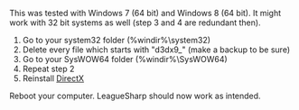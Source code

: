 This was tested with Windows 7 (64 bit) and Windows 8 (64 bit). It might work with 32 bit systems as well (step 3 and 4 are redundant then).

 1. Go to your system32 folder (%windir%\system32)
 2. Delete every file which starts with "d3dx9_" (make a backup to be sure)
 3. Go to your SysWOW64 folder (%windir%\SysWOW64)
 4. Repeat step 2
 5. Reinstall [DirectX](http://download.microsoft.com/download/8/4/A/84A35BF1-DAFE-4AE8-82AF-AD2AE20B6B14/directx_Jun2010_redist.exe)

Reboot your computer.
LeagueSharp should now work as intended.
